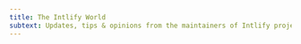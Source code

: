 ```yaml
---
title: The Intlify World
subtext: Updates, tips & opinions from the maintainers of Intlify project
---
```

